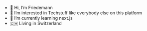 - 👋 Hi, I’m Friedemann
- 👀 I’m interested in Techstuff like everybody else on this platform
- 🌱 I’m currently learning next.js
- 🇨🇭 Living in Switzerland

<!---
frodo270/frodo270 is a ✨ special ✨ repository because its `README.md` (this file) appears on your GitHub profile.
You can click the Preview link to take a look at your changes.
--->
